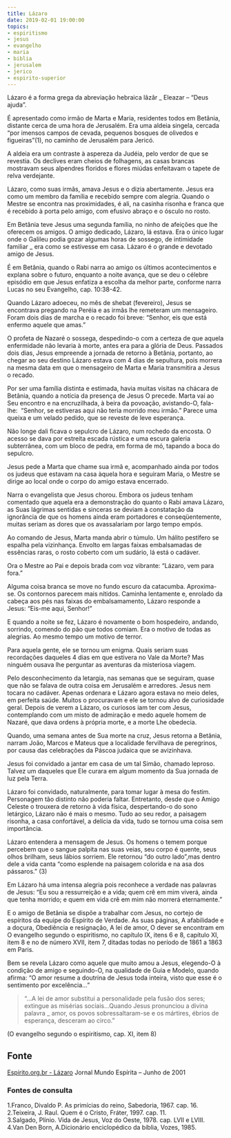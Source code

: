 ```yaml
---
title: Lázaro
date: 2019-02-01 19:00:00
topics: 
- espiritismo
- jesus
- evangelho
- maria
- biblia
- jerusalem
- jerico
- espirito-superior
---
```


Lázaro é a forma grega da abreviação hebraica lãzãr _ Eleazar – “Deus ajuda”.

É apresentado como irmão de Marta e Maria, residentes todos em Betânia, distante
cerca de uma hora de Jerusalém. Era uma aldeia singela, cercada “por imensos
campos de cevada, pequenos bosques de olivedos e figueiras”(1), no caminho de
Jerusalém para Jericó.

A aldeia era um contraste à aspereza da Judéia, pelo verdor de que se revestia.
Os declives eram cheios de folhagens, as casas brancas mostravam seus alpendres
floridos e flores miúdas enfeitavam o tapete de relva verdejante.

Lázaro, como suas irmãs, amava Jesus e o dizia abertamente. Jesus era como um
membro da família e recebido sempre com alegria. Quando o Mestre se encontra nas
proximidades, é ali, na casinha risonha e franca que é recebido à porta pelo
amigo, com efusivo abraço e o ósculo no rosto.

Em Betânia teve Jesus uma segunda família, no ninho de afeições que lhe oferecem
os amigos. O amigo dedicado, Lázaro, lá estava. Era o único lugar onde o Galileu
podia gozar algumas horas de sossego, de intimidade familiar _ era como se
estivesse em casa. Lázaro é o grande e devotado amigo de Jesus.

É em Betânia, quando o Rabi narra ao amigo os últimos acontecimentos e explana
sobre o futuro, enquanto a noite avança, que se deu o célebre episódio em que
Jesus enfatiza a escolha da melhor parte, conforme narra Lucas no seu Evangelho,
cap. 10:38-42.

Quando Lázaro adoeceu, no mês de shebat (fevereiro), Jesus se encontrava
pregando na Peréia e as irmãs lhe remeteram um mensageiro. Foram dois dias de
marcha e o recado foi breve: “Senhor, eis que está enfermo aquele que amas.”

O profeta de Nazaré o sossega, despedindo-o com a certeza de que aquela
enfermidade não levaria à morte, antes era para a glória de Deus. Passados dois
dias, Jesus empreende a jornada de retorno à Betânia, portanto, ao chegar ao seu
destino Lázaro estava com 4 dias de sepultura, pois morrera na mesma data em que
o mensageiro de Marta e Maria transmitira a Jesus o recado.

Por ser uma família distinta e estimada, havia muitas visitas na chácara de
Betânia, quando a notícia da presença de Jesus O precede. Marta vai ao Seu
encontro e na encruzilhada, à beira da povoação, avistando-O, fala-lhe: 
“Senhor, se estiveras aqui não teria morrido meu irmão.” Parece uma queixa e um
velado pedido, que se reveste de leve esperança.

Não longe dali ficava o sepulcro de Lázaro, num rochedo da encosta. O acesso se
dava por estreita escada rústica e uma escura galeria subterrânea, com um bloco
de pedra, em forma de mó, tapando a boca do sepulcro.

Jesus pede a Marta que chame sua irmã e, acompanhado ainda por todos os judeus
que estavam na casa àquela hora e seguiram Maria, o Mestre se dirige ao local
onde o corpo do amigo estava encerrado.

Narra o evangelista que Jesus chorou. Embora os judeus tenham comentado que
aquela era a demonstração do quanto o Rabi amava Lázaro, as Suas lágrimas
sentidas e sinceras se deviam à constatação da ignorância de que os homens ainda
eram portadores e conseqüentemente, muitas seriam as dores que os avassalariam
por largo tempo empós.

Ao comando de Jesus, Marta manda abrir o túmulo. Um hálito pestífero se espalha
pela vizinhança. Envolto em largas faixas embalsamadas de essências raras, o
rosto coberto com um sudário, lá está o cadáver.

Ora o Mestre ao Pai e depois brada com voz vibrante: “Lázaro, vem para fora.”

Alguma coisa branca se move no fundo escuro da catacumba. Aproxima-se. Os
contornos parecem mais nítidos. Caminha lentamente e, enrolado da cabeça aos pés
nas faixas do embalsamamento, Lázaro responde a Jesus: “Eis-me aqui, Senhor!”

E quando a noite se fez, Lázaro é novamente o bom hospedeiro, andando, sorrindo,
comendo do pão que todos comiam. Era o motivo de todas as alegrias.  Ao mesmo
tempo um motivo de terror.

Para aquela gente, ele se tornou um enigma. Quais seriam suas recordações
daqueles 4 dias em que estivera no Vale da Morte? Mas ninguém ousava lhe
perguntar as aventuras da misteriosa viagem.

Pelo desconhecimento da letargia, nas semanas que se seguiram, quase que não se
falava de outra coisa em Jerusalém e arredores. Jesus nem tocara no cadáver.
Apenas ordenara e Lázaro agora estava no meio deles, em perfeita saúde. Muitos o
procuravam e ele se tornou alvo de curiosidade geral. Depois de verem a Lázaro,
os curiosos iam ter com Jesus, contemplando com um misto de admiração e medo
aquele homem de Nazaré, que dava ordens à própria morte, e a morte Lhe obedecia.

Quando, uma semana antes de Sua morte na cruz, Jesus retorna a Betânia, narram
João, Marcos e Mateus que a localidade fervilhava de peregrinos, por causa das
celebrações da Páscoa judaica que se avizinhava.

Jesus foi convidado a jantar em casa de um tal Simão, chamado leproso. Talvez um
daqueles que Ele curara em algum momento da Sua jornada de luz pela Terra.

Lázaro foi convidado, naturalmente, para tomar lugar à mesa do festim.
Personagem tão distinto não poderia faltar. Entretanto, desde que o Amigo
Celeste o trouxera de retorno à vida física, despertando-o do sono letárgico,
Lázaro não é mais o mesmo. Tudo ao seu redor, a paisagem risonha, a casa
confortável, a delícia da vida, tudo se tornou uma coisa sem importância.

Lázaro entendera a mensagem de Jesus. Os homens o temem porque percebem que o
sangue palpita nas suas veias, seu corpo é quente, seus olhos brilham, seus
lábios sorriem. Ele retornou “do outro lado”,mas dentro dele a vida canta “como
esplende na paisagem colorida e na asa dos pássaros.” (3)

Em Lázaro há uma intensa alegria pois reconhece a verdade nas palavras de Jesus:
“Eu sou a ressurreição e a vida; quem crê em mim viverá, ainda que tenha
morrido; e quem em vida crê em mim não morrerá eternamente.”

E o amigo de Betânia se dispõe a trabalhar com Jesus, no cortejo de espíritos da
equipe do Espírito de Verdade. As suas páginas, A afabilidade e a doçura,
Obediência e resignação, A lei de amor, O dever se encontram em O evangelho
segundo o espiritismo, no capítulo IX, itens 6 e 8, capítulo XI, item 8 e no de
número XVII, item 7, ditadas todas no período de 1861 a 1863 em Paris.

Bem se revela Lázaro como aquele que muito amou a Jesus, elegendo-O à condição
de amigo e seguindo-O, na qualidade de Guia e Modelo, quando afirma: “O amor
resume a doutrina de Jesus toda inteira, visto que esse é o sentimento por
excelência…”

> “…A lei de amor substitui a personalidade pela fusão dos seres; extingue as
misérias sociais…Quando Jesus pronunciou a divina palavra _ amor, os povos
sobressaltaram-se e os mártires, ébrios de esperança, desceram ao circo.”

(O evangelho segundo o espiritismo, cap. XI, item 8)

## Fonte 
[Espirito.org.br - Lázaro](https://espirito.org.br/artigos/os-expoentes-da-codificacao-lazaro-4/)
Jornal Mundo Espírita – Junho de 2001  

### Fontes de consulta
1.Franco, Divaldo P. As primícias do reino, Sabedoria, 1967. cap. 16.  
2.Teixeira, J. Raul. Quem é o Cristo, Fráter, 1997. cap. 11.  
3.Salgado, Plínio. Vida de Jesus, Voz do Oeste, 1978. cap. LVII e LVIII.  
4.Van Den Born, A.Dicionário enciclopédico da bíblia, Vozes, 1985.  


